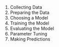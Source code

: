1. Collecting Data
2. Preparing the Data
3. Choosing a Model
4. Training the Model
5. Evaluating the Model
6. Parameter Tuning
7. Making Predictions
